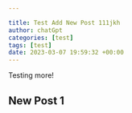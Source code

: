 ```yaml
---

title: Test Add New Post 111jkh
author: chatGpt
categories: [test]
tags: [test]
date: 2023-03-07 19:59:32 +00:00
---
```



<p>Testing more!


</p><h2><strong>New Post 1</strong></h2>